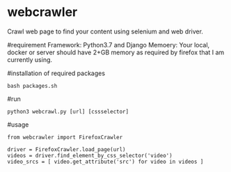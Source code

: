 # webcrawler
Crawl web page to find your content using selenium and web driver.

#requirement
Framework: Python3.7 and Django
Memoery: Your local, docker or server should have 2+GB memory as required by firefox that I am currently using.

#installation of required packages
```
bash packages.sh
```

#run
```
python3 webcrawl.py [url] [cssselector]
```

#usage
```
from webcrawler import FirefoxCrawler

driver = FirefoxCrawler.load_page(url)
videos = driver.find_element_by_css_selector('video')
video_srcs = [ video.get_attribute('src') for video in videos ]
```
